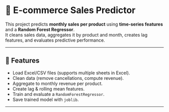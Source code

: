 # 🛒 E-commerce Sales Predictor

This project predicts **monthly sales per product** using **time-series features** and a **Random Forest Regressor**.  
It cleans sales data, aggregates it by product and month, creates lag features, and evaluates predictive performance.

---

## 🚀 Features
- Load Excel/CSV files (supports multiple sheets in Excel).
- Clean data (remove cancellations, compute revenue).
- Aggregate to monthly revenue per product.
- Create lag & rolling mean features.
- Train and evaluate a `RandomForestRegressor`.
- Save trained model with `joblib`.

---


